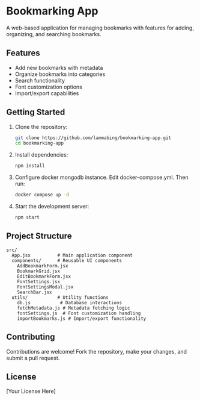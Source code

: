 # Bookmarking App

A web-based application for managing bookmarks with features for adding, organizing, and searching bookmarks.

## Features

- Add new bookmarks with metadata
- Organize bookmarks into categories
- Search functionality
- Font customization options
- Import/export capabilities

## Getting Started

1. Clone the repository:
   ```bash
   git clone https://github.com/lammabing/bookmarking-app.git
   cd bookmarking-app
   ```

2. Install dependencies:
   ```bash
   npm install
   ```
3. Configure docker mongodb instance. Edit docker-compose.yml. Then run:
   ```bash
   docker compose up -d
   ```
4. Start the development server:
   ```bash
   npm start
   ```

## Project Structure

```
src/
  App.jsx          # Main application component
  components/      # Reusable UI components
    AddBookmarkForm.jsx
    BookmarkGrid.jsx
    EditBookmarkForm.jsx
    FontSettings.jsx
    FontSettingsModal.jsx
    SearchBar.jsx
  utils/           # Utility functions
    db.js           # Database interactions
    fetchMetadata.js # Metadata fetching logic
    fontSettings.js  # Font customization handling
    importBookmarks.js # Import/export functionality
```

## Contributing

Contributions are welcome! Fork the repository, make your changes, and submit a pull request.

## License

[Your License Here]
